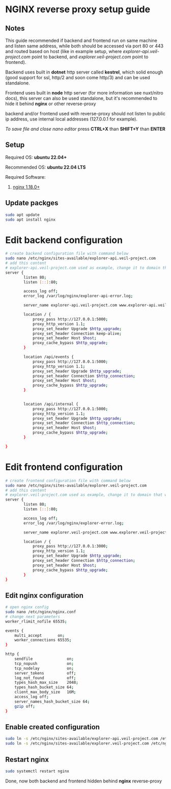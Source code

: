 # NGINX reverse proxy setup guide
## Notes
This guide recommended if backend and frontend run on same machine and listen same address, while both should be accessed via port 80 or 443 and routed based on host (like in example setup, where *explorer-api.veil-project.com* point to backend, and *explorer.veil-project.com* point to frontend).

Backend uses built in **dotnet** http server called **kestrel**, which solid enough (good support for ssl, http/2 and soon come http/3) and can be used standalone.

Frontend uses built in **node** http server (for more information see nuxt/nitro docs), this server can also be used standalone, but it's recommended to hide it behind **nginx** or other reverse-proxy

backend and/or frontend used with reverse-proxy should not listen to public ip address, use internal local addresses (127.0.0.1 for example).

*To save file and close nano editor* press **CTRL+X** than **SHIFT+Y** than **ENTER**

## Setup
Required OS: **ubuntu 22.04+**

Recommended OS: **ubuntu 22.04 LTS**

Required Software:
1. [nginx 1.18.0+](https://nginx.org/en/)

## Update packges

```bash
sudo apt update
sudo apt install nginx
```

# Edit backend configuration
```bash
# create backend configuration file with command below
sudo nano /etc/nginx/sites-available/explorer-api.veil-project.com
# add this content
# explorer-api.veil-project.com used as example, change it to domain that will be used for backend
server {
        listen 80;
        listen [::]:80;

        access_log off;
        error_log /var/log/nginx/explorer-api-error.log;

        server_name explorer-api.veil-project.com www.explorer-api.veil-project.com;

        location / {
            proxy_pass http://127.0.0.1:5000;
            proxy_http_version 1.1;
            proxy_set_header Upgrade $http_upgrade;
            proxy_set_header Connection keep-alive;
            proxy_set_header Host $host;
            proxy_cache_bypass $http_upgrade;
        }

        location /api/events {
            proxy_pass http://127.0.0.1:5000;
            proxy_http_version 1.1;
            proxy_set_header Upgrade $http_upgrade;
            proxy_set_header Connection $http_connection;
            proxy_set_header Host $host;
            proxy_cache_bypass $http_upgrade;
        }

        
        location /api/internal {
            proxy_pass http://127.0.0.1:5000;
            proxy_http_version 1.1;
            proxy_set_header Upgrade $http_upgrade;
            proxy_set_header Connection $http_connection;
            proxy_set_header Host $host;
            proxy_cache_bypass $http_upgrade;
        }

}
```

# Edit frontend configuration
```bash
# create frontend configuration file with command below
sudo nano /etc/nginx/sites-available/explorer.veil-project.com
# add this content
# explorer.veil-project.com used as example, change it to domain that will be used for frontend
server {
        listen 80;
        listen [::]:80;

        access_log off;
        error_log /var/log/nginx/explorer-error.log;

        server_name explorer.veil-project.com www.explorer.veil-project.com;

        location / {
            proxy_pass http://127.0.0.1:3000;
            proxy_http_version 1.1;
            proxy_set_header Upgrade $http_upgrade;
            proxy_set_header Connection $http_connection;
            proxy_set_header Host $host;
            proxy_cache_bypass $http_upgrade;
        }
}
```


## Edit nginx configuration
```bash
# open nginx config
sudo nano /etc/nginx/nginx.conf
# change next parameters
worker_rlimit_nofile 65535;

events {
    multi_accept       on;
    worker_connections 65535;
}

http {
    sendfile               on;
    tcp_nopush             on;
    tcp_nodelay            on;
    server_tokens          off;
    log_not_found          off;
    types_hash_max_size    2048;
    types_hash_bucket_size 64;
    client_max_body_size   16M;
    access_log off;
    server_names_hash_bucket_size 64;
    gzip off;
}
```

## Enable created configuration
```bash
sudo ln -s /etc/nginx/sites-available/explorer-api.veil-project.com /etc/nginx/sites-enabled/
sudo ln -s /etc/nginx/sites-available/explorer.veil-project.com /etc/nginx/sites-enabled/
```

## Restart nginx
```bash
sudo systemctl restart nginx
```

Done, now both backend and frontend hidden behind **nginx** reverse-proxy